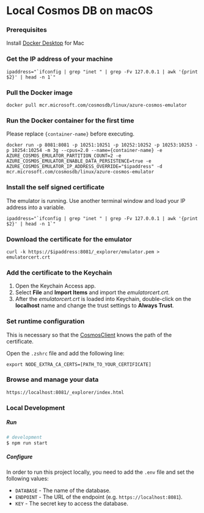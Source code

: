 # Local Cosmos DB on macOS

### Prerequisites

Install [Docker Desktop](https://hub.docker.com/editions/community/docker-ce-desktop-mac/) for Mac

### Get the IP address of your machine

```
ipaddress="`ifconfig | grep "inet " | grep -Fv 127.0.0.1 | awk '{print $2}' | head -n 1`"
```

### Pull the Docker image

```
docker pull mcr.microsoft.com/cosmosdb/linux/azure-cosmos-emulator
```

### Run the Docker container for the first time

Please replace `{container-name}` before executing.

```
docker run -p 8081:8081 -p 10251:10251 -p 10252:10252 -p 10253:10253 -p 10254:10254 -m 3g --cpus=2.0 --name={container-name} -e AZURE_COSMOS_EMULATOR_PARTITION_COUNT=2 -e AZURE_COSMOS_EMULATOR_ENABLE_DATA_PERSISTENCE=true -e AZURE_COSMOS_EMULATOR_IP_ADDRESS_OVERRIDE="$ipaddress" -d mcr.microsoft.com/cosmosdb/linux/azure-cosmos-emulator
```

### Install the self signed certificate

The emulator is running. Use another terminal window and load your IP address into a variable.

```
ipaddress="`ifconfig | grep "inet " | grep -Fv 127.0.0.1 | awk '{print $2}' | head -n 1`"
```

### Download the certificate for the emulator

```
curl -k https://$ipaddress:8081/_explorer/emulator.pem > emulatorcert.crt
```

### Add the certificate to the Keychain

1. Open the Keychain Access app.
2. Select **File** and **Import Items** and import the _emulatorcert.crt_.
3. After the _emulatorcert.crt_ is loaded into Keychain, double-click on the **localhost** name and change the trust settings to **Always Trust**.

### Set runtime configuration

This is necessary so that the [CosmosClient](https://www.npmjs.com/package/@azure/cosmos) knows the path of the certificate.

Open the `.zshrc` file and add the following line:

```
export NODE_EXTRA_CA_CERTS=[PATH_TO_YOUR_CERTIFICATE]
```

### Browse and manage your data

```
https://localhost:8081/_explorer/index.html
```

### Local Development

##### Run

```bash
# development
$ npm run start
```

##### Configure

In order to run this project locally, you need to add the `.env` file and set the following values:

-   `DATABASE` - The name of the database.
-   `ENDPOINT` - The URL of the endpoint (e.g. `https://localhost:8081`).
-   `KEY` - The secret key to access the database.
